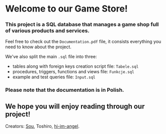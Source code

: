 # Welcome to our Game Store!
### This project is a SQL database that manages a game shop full of various products and services.

Feel free to check out the `Documentation.pdf` file, it consists everything you need to know about the project.

We've also split the main `.sql` file into three:
* tables along with foreign keys creation script file: `Tabele.sql`
* procedures, triggers, functions and views file: `Funkcje.sql`
* example and test queries file: `Input.sql`

### Please note that the documentation is in Polish.

## We hope you will enjoy reading through our project!

Creators: [Sou](https://github.com/Sou00), Toshiro, [hi-im-angel](https://github.com/hi-im-angel).
